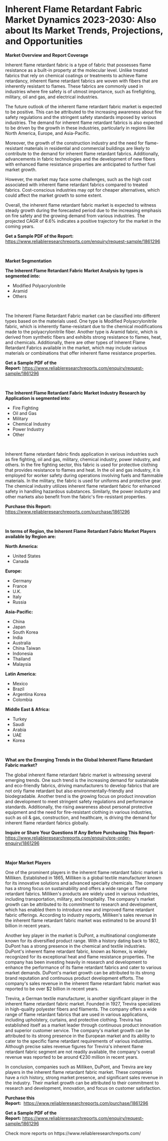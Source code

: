 <p><h1>Inherent Flame Retardant Fabric Market Dynamics 2023-2030: Also about Its Market Trends, Projections, and Opportunities</h1></p><p><strong>Market Overview and Report Coverage</strong></p>
<p><p>Inherent flame retardant fabric is a type of fabric that possesses flame resistance as a built-in property at the molecular level. Unlike treated fabrics that rely on chemical coatings or treatments to achieve flame retardancy, inherent flame retardant fabrics are woven with fibers that are inherently resistant to flames. These fabrics are commonly used in industries where fire safety is of utmost importance, such as firefighting, military, oil and gas, and electrical industries.</p><p>The future outlook of the inherent flame retardant fabric market is expected to be positive. This can be attributed to the increasing awareness about fire safety regulations and the stringent safety standards imposed by various industries. The demand for inherent flame retardant fabrics is also expected to be driven by the growth in these industries, particularly in regions like North America, Europe, and Asia-Pacific.</p><p>Moreover, the growth of the construction industry and the need for flame-resistant materials in residential and commercial buildings are likely to contribute to the demand for inherent flame retardant fabrics. Additionally, advancements in fabric technologies and the development of new fibers with enhanced flame resistance properties are anticipated to further fuel market growth.</p><p>However, the market may face some challenges, such as the high cost associated with inherent flame retardant fabrics compared to treated fabrics. Cost-conscious industries may opt for cheaper alternatives, which could affect the market growth to some extent.</p><p>Overall, the inherent flame retardant fabric market is expected to witness steady growth during the forecasted period due to the increasing emphasis on fire safety and the growing demand from various industries. The projected CAGR of 6.6% indicates a positive trajectory for the market in the coming years.</p></p>
<p><strong>Get a Sample PDF of the Report:</strong> <a href="https://www.reliableresearchreports.com/enquiry/request-sample/1861296">https://www.reliableresearchreports.com/enquiry/request-sample/1861296</a></p>
<p>&nbsp;</p>
<p><strong>Market Segmentation</strong></p>
<p><strong>The Inherent Flame Retardant Fabric Market Analysis by types is segmented into:</strong></p>
<p><ul><li>Modified Polyacrylonitrile</li><li>Aramid</li><li>Others</li></ul></p>
<p>&nbsp;</p>
<p><p>The Inherent Flame Retardant Fabric market can be classified into different types based on the materials used. One type is Modified Polyacrylonitrile fabric, which is inherently flame-resistant due to the chemical modifications made to the polyacrylonitrile fiber. Another type is Aramid fabric, which is derived from synthetic fibers and exhibits strong resistance to flames, heat, and chemicals. Additionally, there are other types of Inherent Flame Retardant Fabrics available in the market, which may include various materials or combinations that offer inherent flame resistance properties.</p></p>
<p><strong>Get a Sample PDF of the Report:</strong>&nbsp;<a href="https://www.reliableresearchreports.com/enquiry/request-sample/1861296">https://www.reliableresearchreports.com/enquiry/request-sample/1861296</a></p>
<p>&nbsp;</p>
<p><strong>The Inherent Flame Retardant Fabric Market Industry Research by Application is segmented into:</strong></p>
<p><ul><li>Fire Fighting</li><li>Oil and Gas</li><li>Military</li><li>Chemical Industry</li><li>Power Industry</li><li>Other</li></ul></p>
<p>&nbsp;</p>
<p><p>Inherent flame retardant fabric finds application in various industries such as fire fighting, oil and gas, military, chemical industry, power industry, and others. In the fire fighting sector, this fabric is used for protective clothing that provides resistance to flames and heat. In the oil and gas industry, it is employed for worker safety during operations involving fuels and flammable materials. In the military, the fabric is used for uniforms and protective gear. The chemical industry utilizes inherent flame retardant fabric for enhanced safety in handling hazardous substances. Similarly, the power industry and other markets also benefit from the fabric's fire-resistant properties.</p></p>
<p><strong>Purchase this Report:</strong>&nbsp; <a href="https://www.reliableresearchreports.com/purchase/1861296">https://www.reliableresearchreports.com/purchase/1861296</a></p>
<p>&nbsp;</p>
<p><strong>In terms of Region, the Inherent Flame Retardant Fabric Market Players available by Region are:</strong></p>
<p>
    <p> <strong> North America: </strong>
        <ul>
            <li>United States</li>
            <li>Canada</li>
        </ul>
        </p> 
    <p> <strong> Europe: </strong>
        <ul>
            <li>Germany</li>
            <li>France</li>
            <li>U.K.</li>
            <li>Italy</li>
            <li>Russia</li>
        </ul>
        </p> 
    <p> <strong> Asia-Pacific: </strong>
        <ul>
            <li>China</li>
            <li>Japan</li>
            <li>South Korea</li>
            <li>India</li>
            <li>Australia</li>
            <li>China Taiwan</li>
            <li>Indonesia</li>
            <li>Thailand</li>
            <li>Malaysia</li>
        </ul>
        </p> 
    <p> <strong> Latin America: </strong>
        <ul>
            <li>Mexico</li>
            <li>Brazil</li>
            <li>Argentina Korea</li>
            <li>Colombia</li>
        </ul>
        </p> 
    <p> <strong> Middle East & Africa: </strong>
        <ul>
            <li>Turkey</li>
            <li>Saudi</li>
            <li>Arabia</li>
            <li>UAE</li>
            <li>Korea</li>
        </ul>
    </p>
    </p>
<p>&nbsp;</p>
<p><strong>What are the Emerging Trends in the Global Inherent Flame Retardant Fabric market?</strong></p>
<p><p>The global inherent flame retardant fabric market is witnessing several emerging trends. One such trend is the increasing demand for sustainable and eco-friendly fabrics, driving manufacturers to develop fabrics that are not only flame retardant but also environmentally-friendly and biodegradable. Another trend is the growing focus on product innovation and development to meet stringent safety regulations and performance standards. Additionally, the rising awareness about personal protective equipment and the need for fire-resistant clothing in various industries, such as oil & gas, construction, and healthcare, is driving the demand for inherent flame retardant fabrics globally.</p></p>
<p><strong>Inquire or Share Your Questions If Any Before Purchasing This Report</strong>- <a href="https://www.reliableresearchreports.com/enquiry/pre-order-enquiry/1861296">https://www.reliableresearchreports.com/enquiry/pre-order-enquiry/1861296</a></p>
<p>&nbsp;</p>
<p><strong>Major Market Players</strong></p>
<p><p>One of the prominent players in the inherent flame retardant fabric market is Milliken. Established in 1865, Milliken is a global textile manufacturer known for its innovative solutions and advanced specialty chemicals. The company has a strong focus on sustainability and offers a wide range of flame retardant fabrics. Milliken's products are widely used in various industries, including transportation, military, and hospitality. The company's market growth can be attributed to its commitment to research and development, which has enabled them to introduce new and improved flame retardant fabric offerings. According to industry reports, Milliken's sales revenue in the inherent flame retardant fabric market was estimated to be around $1 billion in recent years.</p><p>Another key player in the market is DuPont, a multinational conglomerate known for its diversified product range. With a history dating back to 1802, DuPont has a strong presence in the chemical and textile industries. DuPont's inherent flame retardant fabric, known as Nomex, is widely recognized for its exceptional heat and flame resistance properties. The company has been investing heavily in research and development to enhance the performance of its flame retardant fabrics and cater to various market demands. DuPont's market growth can be attributed to its strong brand reputation and continuous product development efforts. The company's sales revenue in the inherent flame retardant fabric market was reported to be over $2 billion in recent years.</p><p>Trevira, a German textile manufacturer, is another significant player in the inherent flame retardant fabric market. Founded in 1927, Trevira specializes in high-quality polyester fibers and filaments. The company offers a wide range of flame retardant fabrics that are used in various applications, including upholstery, curtains, and protective clothing. Trevira has established itself as a market leader through continuous product innovation and superior customer service. The company's market growth can be attributed to its strong presence in the European market and its ability to cater to the specific flame retardant requirements of various industries. Although precise sales revenue figures for Trevira's inherent flame retardant fabric segment are not readily available, the company's overall revenue was reported to be around €230 million in recent years.</p><p>In conclusion, companies such as Milliken, DuPont, and Trevira are key players in the inherent flame retardant fabric market. These companies have a rich history, strong market presence, and significant sales revenue in the industry. Their market growth can be attributed to their commitment to research and development, innovation, and focus on customer satisfaction.</p></p>
<p><strong>Purchase this Report:</strong>&nbsp;&nbsp;<a href="https://www.reliableresearchreports.com/purchase/1861296">https://www.reliableresearchreports.com/purchase/1861296</a></p>
<p></p>
<p><strong>Get a Sample PDF of the Report:</strong>&nbsp;<a href="https://www.reliableresearchreports.com/enquiry/request-sample/1861296">https://www.reliableresearchreports.com/enquiry/request-sample/1861296</a></p>
<p>Check more reports on https://www.reliableresearchreports.com/</p>